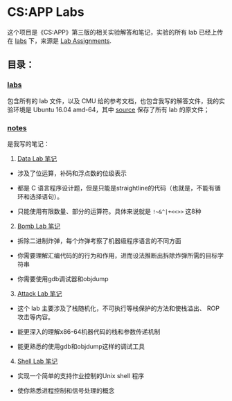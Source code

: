 # CS:APP Labs

这个项目是《CS:APP》第三版的相关实验解答和笔记，实验的所有 lab 已经上传在 [labs](./labs/) 下，来源是 [Lab Assignments](http://csapp.cs.cmu.edu/3e/labs.html).

## 目录：

### [labs](./labs/)

 包含所有的 lab 文件，以及 CMU 给的参考文档，也包含我写的解答文件，我的实验环境是 Ubuntu 16.04 amd-64，其中 [source](./labs) 保存了所有 lab 的原文件；

### [notes](./notes/)

 是我写的笔记：

1. [Data Lab 笔记](./notes/datalab.md)

- 涉及了位运算，补码和浮点数的位级表示

- 都是 C 语言程序设计题，但是只能是straightline的代码（也就是，不能有循环和选择语句）。

- 只能使用有限数量、部分的运算符。具体来说就是 `!~&^|+<<>>` 这8种

2. [Bomb Lab 笔记](./notes/bomb.md)

- 拆除二进制炸弹，每个炸弹考察了机器级程序语言的不同方面

- 你需要理解汇编代码的的行为和作用，进而设法推断出拆除炸弹所需的目标字符串

- 你需要使用gdb调试器和objdump
  

3. [Attack Lab 笔记](./notes/attack.md)

 - 这个 lab 主要涉及了栈随机化，不可执行等栈保护的方法和使栈溢出、 ROP 攻击等内容。
 
 - 能更深入的理解x86-64机器代码的栈和参数传递机制
 
 - 能更熟悉的使用gdb和objdump这样的调试工具
 

4. [Shell Lab 笔记](./notes/shelllab.md)

- 实现一个简单的支持作业控制的Unix shell 程序

- 使你熟悉进程控制和信号处理的概念
